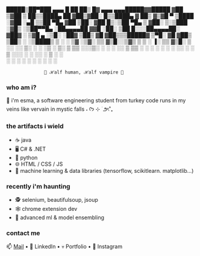 █████▒██▀███   ▄▄▄       █    ██  ██▒   █▓ ▄▄▄     ▄▄▄█████▓▓█████ 
▓██   ▒▓██ ▒ ██▒▒████▄     ██  ▓██▒▓██░   █▒▒████▄   ▓  ██▒ ▓▒▓█   ▀ 
▒████ ░▓██ ░▄█ ▒▒██  ▀█▄  ▓██  ▒██░ ▓██  █▒░▒██  ▀█▄ ▒ ▓██░ ▒░▒███   
░▓█▒  ░▒██▀▀█▄  ░██▄▄▄▄██ ▓▓█  ░██░  ▒██ █░░░██▄▄▄▄██░ ▓██▓ ░ ▒▓█  ▄ 
░▒█░   ░██▓ ▒██▒ ▓█   ▓██▒▒▒█████▓    ▒▀█░   ▓█   ▓██▒ ▒██▒ ░ ░▒████▒
 ▒ ░   ░ ▒▓ ░▒▓░ ▒▒   ▓▒█░░▒▓▒ ▒ ▒    ░ ▐░   ▒▒   ▓▒█░ ▒ ░░   ░░ ▒░ ░
 ░       ░▒ ░ ▒░  ▒   ▒▒ ░░░▒░ ░ ░    ░ ░░    ▒   ▒▒ ░   ░     ░ ░  ░
 ░ ░     ░░   ░   ░   ▒    ░░░ ░ ░      ░░    ░   ▒    ░         ░   
          ░           ░  ░   ░           ░        ░  ░           ░  ░
                                        ░  
                                        
                  🦇 ℋalf human, ℋalf vampire 🦇
### who am i?
🖤 i'm esma, a software engineering student from turkey
code runs in my veins like vervain in mystic falls ˖ ᡣ𐭩 ⊹ ࣪  ౨ৎ˚₊

### the artifacts i wield
- ☕ java
- 🖥️ C# & .NET
- 🐍 python
- 🌐 HTML / CSS / JS
- 🧠 machine learning & data libraries (tensorflow, scikitlearn. matplotlib...)

### recently i'm haunting
- 🕵️ selenium, beautifulsoup, jsoup
- 🕸️ chrome extension dev
- 🧲 advanced ml & model ensembling

### contact me
📫 [Mail](mailto:esmaasyldrm@gmail.com) • 💼 LinkedIn • 💀 Portfolio • 📸 Instagram
